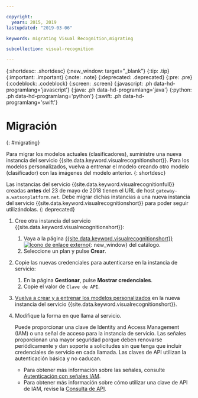 ```yaml
---

copyright:
  years: 2015, 2019
lastupdated: "2019-03-06"

keywords: migrating Visual Recognition,migrating

subcollection: visual-recognition

---
```


{:shortdesc: .shortdesc}
{:new_window: target="_blank"}
{:tip: .tip}
{:important: .important}
{:note: .note}
{:deprecated: .deprecated}
{:pre: .pre}
{:codeblock: .codeblock}
{:screen: .screen}
{:javascript: .ph data-hd-programlang='javascript'}
{:java: .ph data-hd-programlang='java'}
{:python: .ph data-hd-programlang='python'}
{:swift: .ph data-hd-programlang='swift'}

# Migración
{: #migrating}

Para migrar los modelos actuales (clasificadores), suministre una nueva instancia del servicio {{site.data.keyword.visualrecognitionshort}}. Para los modelos personalizados, vuelva a entrenar el modelo creando otro modelo (clasificador) con las imágenes del modelo anterior.
{: shortdesc}

Las instancias del servicio {{site.data.keyword.visualrecognitionfull}} creadas **antes** del 23 de mayo de 2018 tienen el URL de host `gateway-a.watsonplatform.net`. Debe migrar dichas instancias a una nueva instancia del servicio {{site.data.keyword.visualrecognitionshort}} para poder seguir utilizándolas.
{: deprecated}

1.  Cree otra instancia del servicio {{site.data.keyword.visualrecognitionshort}}:
    1.  Vaya a la página [{{site.data.keyword.visualrecognitionshort}} ![Icono de enlace externo](../../icons/launch-glyph.svg "Icono de enlace externo")](https://{DomainName}/catalog/services/visual-recognition){: new_window} del catálogo.
    1.  Seleccione un plan y pulse **Crear**.
1.  Copie las nuevas credenciales para autenticarse en la instancia de servicio:
    1.  En la página **Gestionar**, pulse **Mostrar credenciales**.
    1.  Copie el valor de `Clave de API`.
1.  [Vuelva a crear y a entrenar los modelos personalizados](/docs/services/visual-recognition?topic=visual-recognition-tutorial-custom-classifier#tutorial-custom-classifier) en la nueva instancia del servicio {{site.data.keyword.visualrecognitionshort}}.
1.  Modifique la forma en que llama al servicio.

    Puede proporcionar una clave de Identity and Access Management (IAM) o una señal de acceso para la instancia de servicio. Las señales proporcionan una mayor seguridad porque deben renovarse periódicamente y dan soporte a solicitudes sin que tenga que incluir credenciales de servicio en cada llamada. Las claves de API utilizan la autenticación básica y no caducan.

    - Para obtener más información sobre las señales, consulte [Autenticación con señales IAM](/docs/services/watson?topic=watson-iam#iam).
    - Para obtener más información sobre cómo utilizar una clave de API de IAM, revise la [Consulta de API](https://{DomainName}/apidocs/visual-recognition/#authentication).
